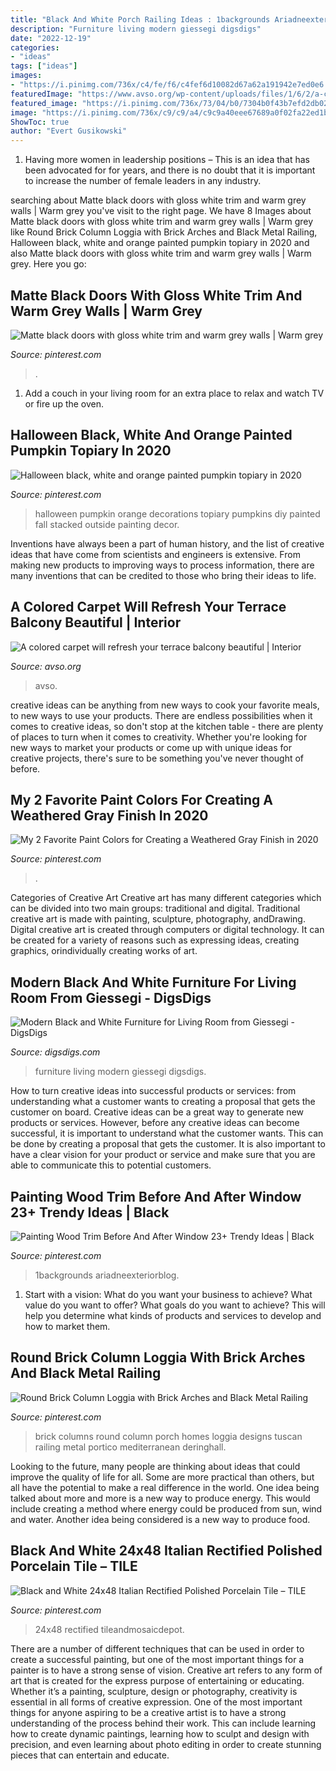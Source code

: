 ```yaml
---
title: "Black And White Porch Railing Ideas : 1backgrounds Ariadneexteriorblog"
description: "Furniture living modern giessegi digsdigs"
date: "2022-12-19"
categories:
- "ideas"
tags: ["ideas"]
images:
- "https://i.pinimg.com/736x/c4/fe/f6/c4fef6d10082d67a62a191942e7ed0e6.jpg"
featuredImage: "https://www.avso.org/wp-content/uploads/files/1/6/2/a-colored-carpet-will-refresh-your-terrace-balcony-beautiful-12-162.jpg"
featured_image: "https://i.pinimg.com/736x/73/04/b0/7304b0f43b7efd2db02cb76497f172ff.jpg"
image: "https://i.pinimg.com/736x/c9/c9/a4/c9c9a40eee67689a0f02fa22ed1ba57a.jpg"
ShowToc: true
author: "Evert Gusikowski"
---
```



1. Having more women in leadership positions – This is an idea that has been advocated for for years, and there is no doubt that it is important to increase the number of female leaders in any industry.

	

		
searching about Matte black doors with gloss white trim and warm grey walls | Warm grey you've visit to the right page. We have 8 Images about Matte black doors with gloss white trim and warm grey walls | Warm grey like Round Brick Column Loggia with Brick Arches and Black Metal Railing, Halloween black, white and orange painted pumpkin topiary in 2020 and also Matte black doors with gloss white trim and warm grey walls | Warm grey. Here you go:
		
    
## Matte Black Doors With Gloss White Trim And Warm Grey Walls | Warm Grey

<img loading=lazy src="https://i.pinimg.com/736x/c4/fe/f6/c4fef6d10082d67a62a191942e7ed0e6.jpg" onerror="this.onerror=null;this.src='https://tse2.mm.bing.net/th?id=OIP.ry6GPgrIHQ_b5VHLgiwIfQHaJ3&amp;pid=15.1';" alt="Matte black doors with gloss white trim and warm grey walls | Warm grey">

_Source: pinterest.com_

>. 

	

1. Add a couch in your living room for an extra place to relax and watch TV or fire up the oven.

    
## Halloween Black, White And Orange Painted Pumpkin Topiary In 2020

<img loading=lazy src="https://i.pinimg.com/736x/fd/af/3a/fdaf3a94355b9e7d9af1c43acaeace96.jpg" onerror="this.onerror=null;this.src='https://tse4.mm.bing.net/th?id=OIP.yyZpg52eaz9DEv08PqqA7wHaJ3&amp;pid=15.1';" alt="Halloween black, white and orange painted pumpkin topiary in 2020">

_Source: pinterest.com_

>halloween pumpkin orange decorations topiary pumpkins diy painted fall stacked outside painting decor. 

	

Inventions have always been a part of human history, and the list of creative ideas that have come from scientists and engineers is extensive. From making new products to improving ways to process information, there are many inventions that can be credited to those who bring their ideas to life.

    
## A Colored Carpet Will Refresh Your Terrace Balcony Beautiful | Interior

<img loading=lazy src="https://www.avso.org/wp-content/uploads/files/1/6/2/a-colored-carpet-will-refresh-your-terrace-balcony-beautiful-12-162.jpg" onerror="this.onerror=null;this.src='https://tse2.mm.bing.net/th?id=OIP.3blaovdwC4s4mEt1sijNmgHaJ3&amp;pid=15.1';" alt="A colored carpet will refresh your terrace balcony beautiful | Interior">

_Source: avso.org_

>avso. 

	

creative ideas can be anything from new ways to cook your favorite meals, to new ways to use your products. There are endless possibilities when it comes to creative ideas, so don't stop at the kitchen table - there are plenty of places to turn when it comes to creativity. Whether you're looking for new ways to market your products or come up with unique ideas for creative projects, there's sure to be something you've never thought of before.

    
## My 2 Favorite Paint Colors For Creating A Weathered Gray Finish In 2020

<img loading=lazy src="https://i.pinimg.com/736x/8d/0c/35/8d0c355386973323ee1169bd1049817b.jpg" onerror="this.onerror=null;this.src='https://tse3.mm.bing.net/th?id=OIP.8PKFU0CpB5Uf_oaxMw1TcQHaLH&amp;pid=15.1';" alt="My 2 Favorite Paint Colors for Creating a Weathered Gray Finish in 2020">

_Source: pinterest.com_

>. 

	

Categories of Creative Art
Creative art has many different categories which can be divided into two main groups: traditional and digital. Traditional creative art is made with painting, sculpture, photography, andDrawing. Digital creative art is created through computers or digital technology. It can be created for a variety of reasons such as expressing ideas, creating graphics, orindividually creating works of art.

    
## Modern Black And White Furniture For Living Room From Giessegi - DigsDigs

<img loading=lazy src="https://www.digsdigs.com/photos/giessegi-modular-living-room-furniture-8.jpg" onerror="this.onerror=null;this.src='https://tse1.mm.bing.net/th?id=OIP.JOxvbqDab4aesoLF7grONAHaFK&amp;pid=15.1';" alt="Modern Black and White Furniture for Living Room from Giessegi - DigsDigs">

_Source: digsdigs.com_

>furniture living modern giessegi digsdigs. 

	

How to turn creative ideas into successful products or services: from understanding what a customer wants to creating a proposal that gets the customer on board.
Creative ideas can be a great way to generate new products or services. However, before any creative ideas can become successful, it is important to understand what the customer wants. This can be done by creating a proposal that gets the customer. It is also important to have a clear vision for your product or service and make sure that you are able to communicate this to potential customers.

    
## Painting Wood Trim Before And After Window 23+ Trendy Ideas | Black

<img loading=lazy src="https://i.pinimg.com/736x/fa/c0/ce/fac0ced85d0c757d08694ffd64409d48.jpg" onerror="this.onerror=null;this.src='https://tse4.mm.bing.net/th?id=OIP.drGpV6SlqMYdNDonZX942gAAAA&amp;pid=15.1';" alt="Painting Wood Trim Before And After Window 23+ Trendy Ideas | Black">

_Source: pinterest.com_

>1backgrounds ariadneexteriorblog. 

	

1. Start with a vision: What do you want your business to achieve? What value do you want to offer? What goals do you want to achieve? This will help you determine what kinds of products and services to develop and how to market them.

    
## Round Brick Column Loggia With Brick Arches And Black Metal Railing

<img loading=lazy src="https://i.pinimg.com/736x/c9/c9/a4/c9c9a40eee67689a0f02fa22ed1ba57a.jpg" onerror="this.onerror=null;this.src='https://tse3.mm.bing.net/th?id=OIP.XNgFxlqQLTF8IUfa3qLC8AHaLI&amp;pid=15.1';" alt="Round Brick Column Loggia with Brick Arches and Black Metal Railing">

_Source: pinterest.com_

>brick columns round column porch homes loggia designs tuscan railing metal portico mediterranean deringhall. 

	

Looking to the future, many people are thinking about ideas that could improve the quality of life for all. Some are more practical than others, but all have the potential to make a real difference in the world. One idea being talked about more and more is a new way to produce energy. This would include creating a method where energy could be produced from sun, wind and water. Another idea being considered is a new way to produce food.

    
## Black And White 24x48 Italian Rectified Polished Porcelain Tile – TILE

<img loading=lazy src="https://i.pinimg.com/736x/73/04/b0/7304b0f43b7efd2db02cb76497f172ff.jpg" onerror="this.onerror=null;this.src='https://tse4.mm.bing.net/th?id=OIP.sFB1BggNWDRYC1OXM9rlMAHaHa&amp;pid=15.1';" alt="Black and White 24x48 Italian Rectified Polished Porcelain Tile – TILE">

_Source: pinterest.com_

>24x48 rectified tileandmosaicdepot. 

	

There are a number of different techniques that can be used in order to create a successful painting, but one of the most important things for a painter is to have a strong sense of vision.
Creative art refers to any form of art that is created for the express purpose of entertaining or educating. Whether it’s a painting, sculpture, design or photography, creativity is essential in all forms of creative expression. One of the most important things for anyone aspiring to be a creative artist is to have a strong understanding of the process behind their work. This can include learning how to create dynamic paintings, learning how to sculpt and design with precision, and even learning about photo editing in order to create stunning pieces that can entertain and educate.

